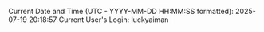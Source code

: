 Current Date and Time (UTC - YYYY-MM-DD HH:MM:SS formatted): 2025-07-19 20:18:57
Current User's Login: luckyaiman
